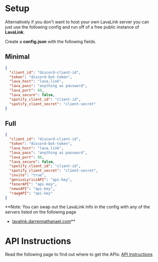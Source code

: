 # Setup

Alternatively if you don't want to host your own LavaLink server you can just use the following config and run off of a free public instance of **LavaLink**.

Create a **config.json** with the following fields. 

## Minimal

```json
{
  "client_id": "discord-client-id",
  "token": "discord-bot-token",
  "lava_host": "lava.link",
  "lava_pass": "anything as password",
  "lava_port": 80,
  "lava_secure": false,
  "spotify_client_id": "client-id",
  "spotify_client_secret": "client-secret"
}
```

## Full

```json
{
  "client_id": "discord-client-id",
  "token": "discord-bot-token",
  "lava_host": "lava.link",
  "lava_pass": "anything as password",
  "lava_port": 80,
  "lava_secure": false,
  "spotify_client_id": "client-id",
  "spotify_client_secret": "client-secret",
  "invite": "true",
  "geniusLyricsAPI": "api-key",
  "tenorAPI": "api-key",
  "newsAPI": "api-key",
  "rawgAPI": "api-key"
}
```
**Note: You can swap out the LavaLink info in the config with any of the servers listed on the following page

 * [lavalink.darrennathanael.com](https://lavalink.darrennathanael.com/)**

# API Instructions

Read the following page to find out where to get the APIs: [API Instructions](api-instructions.md)
